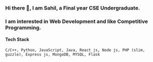 ### Hi there 👋, I am Sahil, a Final year CSE Undergraduate.

### I am interested in Web Development and like Competitive Programming.

#### Tech Stack
`
C/C++,
Python,
JavaScript,
Java,
React js,
Node js,
PHP (slim, guzzle),
Express js,
MongoDB,
MYSQL,
Flask
`


<!--
**sahilsingh99/sahilsingh99** is a ✨ _special_ ✨ repository because its `README.md` (this file) appears on your GitHub profile.

Here are some ideas to get you started:

- 🔭 I’m currently working on ...
- 🌱 I’m currently learning ...
- 👯 I’m looking to collaborate on ...
- 🤔 I’m looking for help with ...
- 💬 Ask me about ...
- 📫 How to reach me: ...
- 😄 Pronouns: ...
- ⚡ Fun fact: ...
-->
